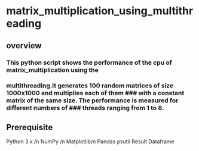 # matrix_multiplication_using_multithreading
## overview
### This python script shows the performance of the cpu of matrix_multiplication using the 
### multithreading.It generates 100 random matrices of size 1000x1000 and multiplies each of them ### with a constant matrix of the same size. The performance is measured for different numbers of ### threads ranging from 1 to 8.
## Prerequisite
 Python 3.x /n
 NumPy /n
 Matplotlib/n
 Pandas
 psutil
 Result Dataframe

